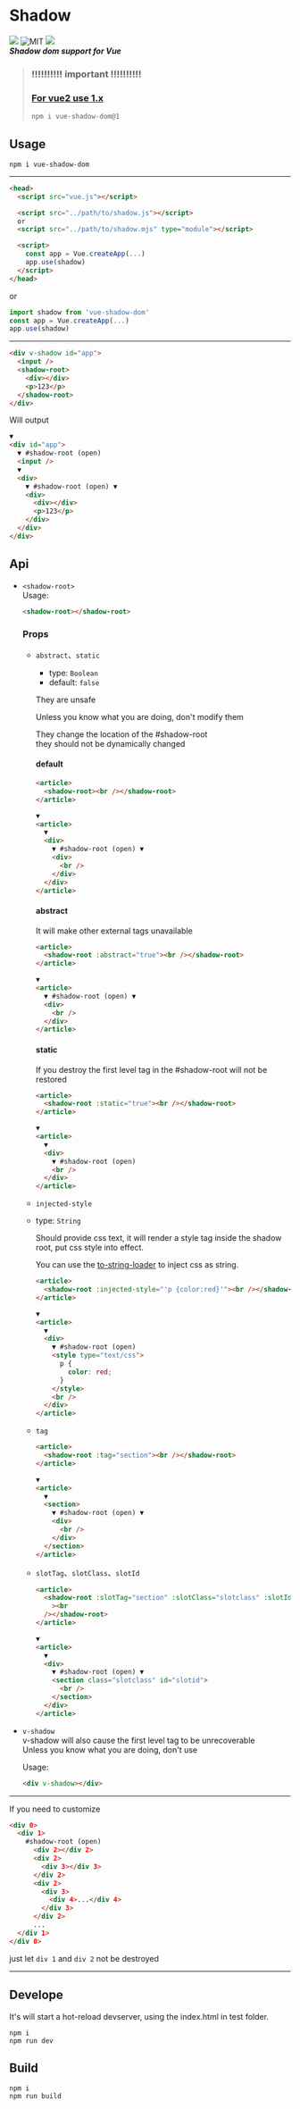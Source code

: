 # Shadow

[![](https://img.shields.io/npm/v/vue-shadow-dom)](https://www.npmjs.com/package/vue-shadow-dom)
![MIT](https://img.shields.io/github/license/2a5f/shadow)
[![](https://img.shields.io/badge/Vue-3-brightgreen?style=flat&logo=vue.js)](https://v3.vuejs.org/)  
**_Shadow dom support for Vue_**

> ### !!!!!!!!!! important !!!!!!!!!!
>
> ### **[For vue2 use 1.x](https://github.com/2A5F/shadow/tree/vue2)**
>
> ```
> npm i vue-shadow-dom@1
> ```

## Usage

```
npm i vue-shadow-dom
```

---

```html
<head>
  <script src="vue.js"></script>

  <script src="../path/to/shadow.js"></script>
  or
  <script src="../path/to/shadow.mjs" type="module"></script>

  <script>
    const app = Vue.createApp(...)
    app.use(shadow)
  </script>
</head>
```

or

```typescript
import shadow from 'vue-shadow-dom'
const app = Vue.createApp(...)
app.use(shadow)
```

---

```html
<div v-shadow id="app">
  <input />
  <shadow-root>
    <div></div>
    <p>123</p>
  </shadow-root>
</div>
```

Will output

```html
▼
<div id="app">
  ▼ #shadow-root (open)
  <input />
  ▼
  <div>
    ▼ #shadow-root (open) ▼
    <div>
      <div></div>
      <p>123</p>
    </div>
  </div>
</div>
```

## Api

- `<shadow-root>`  
  Usage:

  ```html
  <shadow-root></shadow-root>
  ```

  ### Props

  - `abstract`、`static`

    - type: `Boolean`
    - default: `false`

    They are unsafe

    Unless you know what you are doing, don't modify them

    They change the location of the #shadow-root  
    they should not be dynamically changed

    #### default

    ```html
    <article>
      <shadow-root><br /></shadow-root>
    </article>
    ```

    ```html
    ▼
    <article>
      ▼
      <div>
        ▼ #shadow-root (open) ▼
        <div>
          <br />
        </div>
      </div>
    </article>
    ```

    #### abstract

    It will make other external tags unavailable

    ```html
    <article>
      <shadow-root :abstract="true"><br /></shadow-root>
    </article>
    ```

    ```html
    ▼
    <article>
      ▼ #shadow-root (open) ▼
      <div>
        <br />
      </div>
    </article>
    ```

    #### static

    If you destroy the first level tag in the #shadow-root will not be restored

    ```html
    <article>
      <shadow-root :static="true"><br /></shadow-root>
    </article>
    ```

    ```html
    ▼
    <article>
      ▼
      <div>
        ▼ #shadow-root (open)
        <br />
      </div>
    </article>
    ```

  - `injected-style`
  - type: `String`

    Should provide css text, it will render a style tag inside the shadow root, put css style into effect.

    You can use the [to-string-loader]("https://github.com/gajus/to-string-loader") to inject css as string.

    ```html
    <article>
      <shadow-root :injected-style="'p {color:red}'"><br /></shadow-root>
    </article>
    ```

    ```html
    ▼
    <article>
      ▼
      <div>
        ▼ #shadow-root (open)
        <style type="text/css">
          p {
            color: red;
          }
        </style>
        <br />
      </div>
    </article>
    ```

  - `tag`
    ```html
    <article>
      <shadow-root :tag="section"><br /></shadow-root>
    </article>
    ```
    ```html
    ▼
    <article>
      ▼
      <section>
        ▼ #shadow-root (open) ▼
        <div>
          <br />
        </div>
      </section>
    </article>
    ```
  - `slotTag`、`slotClass`、`slotId`
    ```html
    <article>
      <shadow-root :slotTag="section" :slotClass="slotclass" :slotId="slotid"
        ><br
      /></shadow-root>
    </article>
    ```
    ```html
    ▼
    <article>
      ▼
      <div>
        ▼ #shadow-root (open) ▼
        <section class="slotclass" id="slotid">
          <br />
        </section>
      </div>
    </article>
    ```

- `v-shadow`  
  v-shadow will also cause the first level tag to be unrecoverable  
  Unless you know what you are doing, don't use

  Usage:

  ```html
  <div v-shadow></div>
  ```

---

If you need to customize

```html
<div 0>
  <div 1>
    #shadow-root (open)
      <div 2></div 2>
      <div 2>
        <div 3></div 3>
      </div 2>
      <div 2>
        <div 3>
          <div 4>...</div 4>
        </div 3>
      </div 2>
      ...
  </div 1>
</div 0>
```

just let `div 1` and `div 2` not be destroyed

---

## Develope

It's will start a hot-reload devserver, using the index.html in test folder.

```
npm i
npm run dev
```

## Build

```
npm i
npm run build
```
